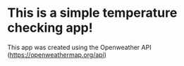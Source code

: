 # This is a simple temperature checking app!

This app was created using the Openweather API (https://openweathermap.org/api)
